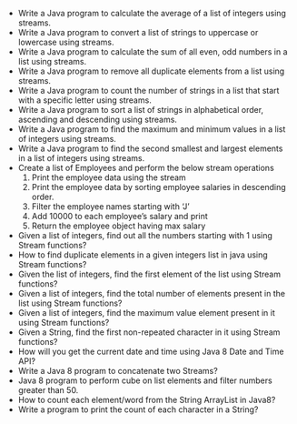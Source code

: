 - Write a Java program to calculate the average of a list of integers using streams.
- Write a Java program to convert a list of strings to uppercase or lowercase using streams.
- Write a Java program to calculate the sum of all even, odd numbers in a list using streams.
- Write a Java program to remove all duplicate elements from a list using streams.
- Write a Java program to count the number of strings in a list that start with a specific letter using streams.
- Write a Java program to sort a list of strings in alphabetical order, ascending and descending using streams.
- Write a Java program to find the maximum and minimum values in a list of integers using streams. 
- Write a Java program to find the second smallest and largest elements in a list of integers using streams.
- Create a list of Employees and perform the below stream operations
   1. Print the employee data using the stream
   2. Print the employee data by sorting employee salaries in descending order.
   3. Filter the employee names starting with ‘J’
   4. Add 10000 to each employee’s salary and print
   5. Return the employee object having max salary
- Given a list of integers, find out all the numbers starting with 1 using Stream functions?
- How to find duplicate elements in a given integers list in java using Stream functions?
- Given the list of integers, find the first element of the list using Stream functions?
- Given a list of integers, find the total number of elements present in the list using Stream functions?
- Given a list of integers, find the maximum value element present in it using Stream functions?
- Given a String, find the first non-repeated character in it using Stream functions?
- How will you get the current date and time using Java 8 Date and Time API?
- Write a Java 8 program to concatenate two Streams?
- Java 8 program to perform cube on list elements and filter numbers greater than 50.
- How to count each element/word from the String ArrayList in Java8?
- Write a program to print the count of each character in a String?